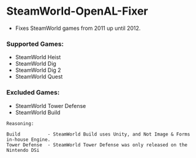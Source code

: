 # SteamWorld-OpenAL-Fixer
- Fixes SteamWorld games from 2011 up until 2012.

### Supported Games:
- SteamWorld Heist
- SteamWorld Dig
- SteamWorld Dig 2
- SteamWorld Quest

### Excluded Games:
- SteamWorld Tower Defense
- SteamWorld Build
```
Reasoning:

Build          - SteamWorld Build uses Unity, and Not Image & Forms in-house Engine.
Tower Defense  - SteamWorld Tower Defense was only released on the Nintendo DSi
```
